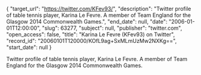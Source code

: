 {
  "target_url": "https://twitter.com/KFev93/", 
  "description": "Twitter profile of table tennis player, Karina Le Fevre. A member of Team England for the Glasgow 2014 Commonwealth Games.", 
  "end_date": null, 
  "date": "2006-01-01T12:00:00", 
  "slug": 63277, 
  "subject": null, 
  "publisher": "twitter.com", 
  "open_access": false, 
  "title": "Karina Le Fevre (KFev93) on Twitter", 
  "record_id": "20060101T120000/KOfL9ag+SxMLmUzMw2NXKg==", 
  "start_date": null
}

Twitter profile of table tennis player, Karina Le Fevre. A member of Team England for the Glasgow 2014 Commonwealth Games.